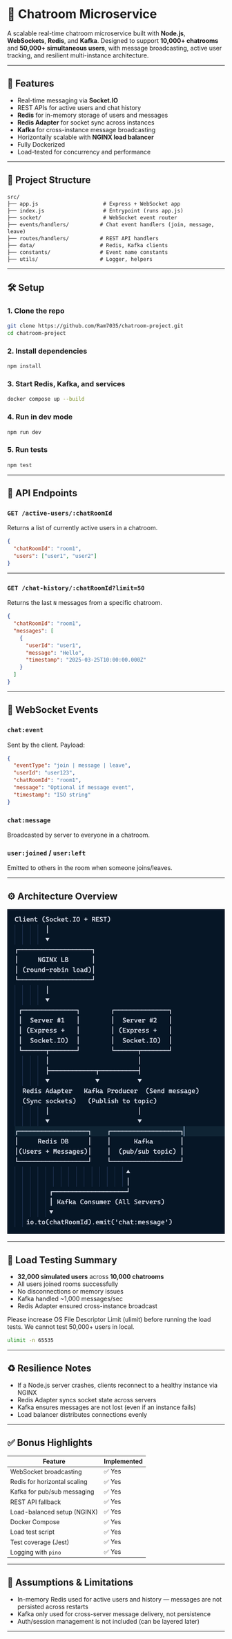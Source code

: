 # 💬 Chatroom Microservice

A scalable real-time chatroom microservice built with **Node.js**, **WebSockets**, **Redis**, and **Kafka**. Designed to support **10,000+ chatrooms** and **50,000+ simultaneous users**, with message broadcasting, active user tracking, and resilient multi-instance architecture.

---

## 🚀 Features

- Real-time messaging via **Socket.IO**
- REST APIs for active users and chat history
- **Redis** for in-memory storage of users and messages
- **Redis Adapter** for socket sync across instances
- **Kafka** for cross-instance message broadcasting
- Horizontally scalable with **NGINX load balancer**
- Fully Dockerized
- Load-tested for concurrency and performance

---

## 📂 Project Structure

```
src/
├── app.js                     # Express + WebSocket app
├── index.js                   # Entrypoint (runs app.js)
├── socket/                    # WebSocket event router
├── events/handlers/          # Chat event handlers (join, message, leave)
├── routes/handlers/          # REST API handlers
├── data/                     # Redis, Kafka clients
├── constants/                # Event name constants
├── utils/                    # Logger, helpers
```

---

## 🛠️ Setup

### 1. Clone the repo

```bash
git clone https://github.com/Ram7035/chatroom-project.git
cd chatroom-project
```

### 2. Install dependencies

```bash
npm install
```

### 3. Start Redis, Kafka, and services

```bash
docker compose up --build
```

### 4. Run in dev mode

```bash
npm run dev
```

### 5. Run tests

```bash
npm test
```

---

## 🔗 API Endpoints

### `GET /active-users/:chatRoomId`

Returns a list of currently active users in a chatroom.

```json
{
  "chatRoomId": "room1",
  "users": ["user1", "user2"]
}
```

---

### `GET /chat-history/:chatRoomId?limit=50`

Returns the last `N` messages from a specific chatroom.

```json
{
  "chatRoomId": "room1",
  "messages": [
    {
      "userId": "user1",
      "message": "Hello",
      "timestamp": "2025-03-25T10:00:00.000Z"
    }
  ]
}
```

---

## 🧩 WebSocket Events

### `chat:event`

Sent by the client. Payload:

```json
{
  "eventType": "join | message | leave",
  "userId": "user123",
  "chatRoomId": "room1",
  "message": "Optional if message event",
  "timestamp": "ISO string"
}
```

### `chat:message`

Broadcasted by server to everyone in a chatroom.

### `user:joined` / `user:left`

Emitted to others in the room when someone joins/leaves.

---

## ⚙️ Architecture Overview

![Architecture Diagram](./architecture-diagram.png)

---

## 🧪 Load Testing Summary

- **32,000 simulated users** across **10,000 chatrooms**
- All users joined rooms successfully
- No disconnections or memory issues
- Kafka handled ~1,000 messages/sec
- Redis Adapter ensured cross-instance broadcast

Please increase OS File Descriptor Limit (ulimit) before running the load tests. We cannot test 50,000+ users in local.

```bash
ulimit -n 65535
```

---

## ♻️ Resilience Notes

- If a Node.js server crashes, clients reconnect to a healthy instance via NGINX
- Redis Adapter syncs socket state across servers
- Kafka ensures messages are not lost (even if an instance fails)
- Load balancer distributes connections evenly

---

## ✅ Bonus Highlights

| Feature | Implemented |
|--------|-------------|
| WebSocket broadcasting | ✅ Yes |
| Redis for horizontal scaling | ✅ Yes |
| Kafka for pub/sub messaging | ✅ Yes |
| REST API fallback | ✅ Yes |
| Load-balanced setup (NGINX) | ✅ Yes |
| Docker Compose | ✅ Yes |
| Load test script | ✅ Yes |
| Test coverage (Jest) | ✅ Yes |
| Logging with `pino` | ✅ Yes |

---

## 🧱 Assumptions & Limitations

- In-memory Redis used for active users and history — messages are not persisted across restarts
- Kafka only used for cross-server message delivery, not persistence
- Auth/session management is not included (can be layered later)

---
